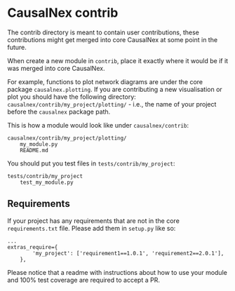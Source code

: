# CausalNex contrib

The contrib directory is meant to contain user contributions, these
contributions might get merged into core CausalNex at some point in the future.

When create a new module in `contrib`, place it exactly where it would be if it
was merged into core CausalNex.

For example, functions to plot network diagrams are under the core package `causalnex.plotting`. If you are
contributing a new visualisation or plot you should have the following directory:
`causalnex/contrib/my_project/plotting/` - i.e., the name of your project before the
`causalnex` package path.

This is how a module would look like under `causalnex/contrib`:
```
causalnex/contrib/my_project/plotting/
    my_module.py
    README.md
```

You should put you test files in `tests/contrib/my_project`:
```
tests/contrib/my_project
    test_my_module.py
```

## Requirements

If your project has any requirements that are not in the core `requirements.txt`
file. Please add them in `setup.py` like so:
```
...
extras_require={
        'my_project': ['requirement1==1.0.1', 'requirement2==2.0.1'],
    },
```

Please notice that a readme with instructions about how to use your module
and 100% test coverage are required to accept a PR.

